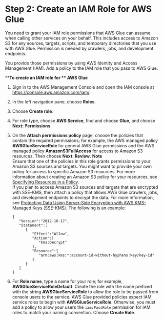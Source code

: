 # Step 2: Create an IAM Role for AWS Glue<a name="create-an-iam-role"></a>

You need to grant your IAM role permissions that AWS Glue can assume when calling other services on your behalf\. This includes access to Amazon S3 for any sources, targets, scripts, and temporary directories that you use with AWS Glue\. Permission is needed by crawlers, jobs, and development endpoints\.

You provide those permissions by using AWS Identity and Access Management \(IAM\)\. Add a policy to the IAM role that you pass to AWS Glue\.

****To create an IAM role for ** AWS Glue**

1. Sign in to the AWS Management Console and open the IAM console at [https://console\.aws\.amazon\.com/iam/](https://console.aws.amazon.com/iam/)\.

1. In the left navigation pane, choose **Roles**\.

1. Choose **Create role**\.

1. For role type, choose **AWS Service**, find and choose **Glue**, and choose **Next: Permissions**\.

1. On the **Attach permissions policy** page, choose the policies that contain the required permissions; for example, the AWS managed policy **AWSGlueServiceRole** for general AWS Glue permissions and the AWS managed policy **AmazonS3FullAccess** for access to Amazon S3 resources\. Then choose **Next: Review**\.
**Note**  
Ensure that one of the policies in this role grants permissions to your Amazon S3 sources and targets\. You might want to provide your own policy for access to specific Amazon S3 resources\. For more information about creating an Amazon S3 policy for your resources, see [Specifying Resources in a Policy](http://docs.aws.amazon.com/AmazonS3/latest/dev/s3-arn-format.html)\.   
If you plan to access Amazon S3 sources and targets that are encrypted with SSE\-KMS, then attach a policy that allows AWS Glue crawlers, jobs, and development endpoints to decrypt the data\. For more information, see [Protecting Data Using Server\-Side Encryption with AWS KMS\-Managed Keys \(SSE\-KMS\)](http://docs.aws.amazon.com/AmazonS3/latest/dev/UsingKMSEncryption.html)\. The following is an example:   

   ```
   {  
      "Version":"2012-10-17",
      "Statement":[  
         {  
            "Effect":"Allow",
            "Action":[  
               "kms:Decrypt"
            ],
            "Resource":[  
               "arn:aws:kms:*:account-id-without-hyphens:key/key-id"
            ]
         }
      ]
   }
   ```

1. For **Role name**, type a name for your role; for example, **AWSGlueServiceRoleDefault**\. Create the role with the name prefixed with the string **AWSGlueServiceRole** to allow the role to be passed from console users to the service\. AWS Glue provided policies expect IAM service roles to begin with **AWSGlueServiceRole**\. Otherwise, you must add a policy to allow your users the `iam:PassRole` permission for IAM roles to match your naming convention\.   Choose **Create Role**\.
